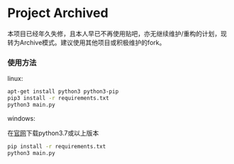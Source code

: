 # Project Archived  
本项目已经年久失修，且本人早已不再使用贴吧，亦无继续维护/重构的计划，现转为Archive模式。建议使用其他项目或积极维护的fork。  

### 使用方法 ###

linux:

```bash
apt-get install python3 python3-pip
pip3 install -r requirements.txt
python3 main.py
```

windows:

在[官网](https://www.python.org/downloads/)下载python3.7或以上版本

```cmd
pip install -r requirements.txt
python3 main.py
```

